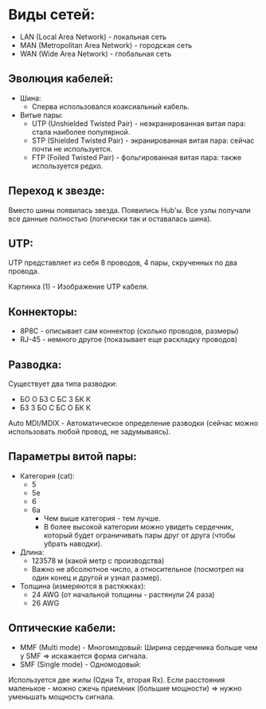 # Виды сетей:

* LAN (Local Area Network) - локальная сеть
* MAN (Metropolitan Area Network) - городская сеть
* WAN (Wide Area Network) - глобальная сеть

## Эволюция кабелей:

* Шина: 
  * Сперва использовался коаксиальный кабель.
* Витые пары:
  * UTP (Unshielded Twisted Pair) - неэкранированная витая пара: стала наиболее популярной.
  * STP (Shielded Twisted Pair) - экранированная витая пара: сейчас почти не используется.
  * FTP (Foiled Twisted Pair) - фольгированная витая пара: также используется редко.

## Переход к звезде:

Вместо шины появилась звезда. Появились Hub'ы. Все узлы получали все данные полностью (логически так и оставалась шина).

## UTP: 

UTP представляет из себя 8 проводов, 4 пары, скрученных по два провода.

Картинка (1) - Изображение UTP кабеля.

## Коннекторы:

* 8P8C - описывает сам коннектор (сколько проводов, размеры)
* RJ-45 - немного другое (показывает еще раскладку проводов)

## Разводка:

Существует два типа разводки:

* БО О  БЗ С  БС З  БК К
* БЗ З  БО С  БС О  БК К

Auto MDI/MDIX - Автоматическое определение разводки (сейчас можно использовать любой провод, не задумываясь).

## Параметры витой пары:

* Категория (cat):
  + 5 
  + 5e
  + 6 
  + 6a
    * Чем выше категория - тем лучше.
    * В более высокой категории можно увидеть сердечник, который будет ограничивать пары друг от друга (чтобы убрать наводки).
* Длина:
  * 123578 м (какой метр с производства)
  * Важно не абсолютное число, а относительное (посмотрел на один конец и другой и узнал размер).
* Толщина (измеряются в растяжках):
  * 24 AWG (от начальной толщины - растянули 24 раза)
  * 26 AWG 

## Оптические кабели: 

* MMF (Multi mode) - Многомодовый: Ширина сердечника больше чем у SMF => искажается форма сигнала.
* SMF (Single mode) - Одномодовый:

Используется две жилы (Одна Tx, вторая Rx).
Если расстояния маленькое - можно сжечь приемник (большие мощности) => нужно уменьшать мощность сигнала.